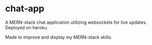 # chat-app

A MERN-stack chat application utilizing websockets for live updates. Deployed on heroku.

Made to improve and display my MERN-stack skills.
